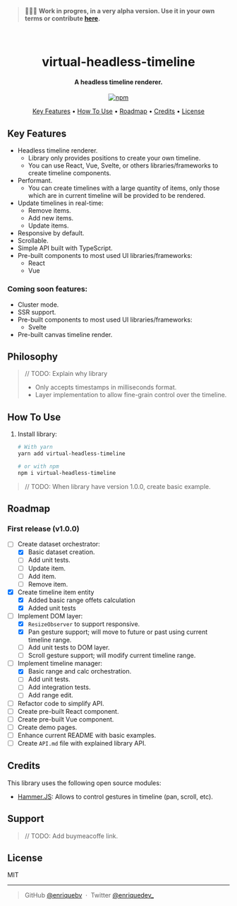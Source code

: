 > 👷🏼‍♂️ **Work in progres, in a very alpha version. Use it in your own terms or contribute [here](https://github.com/enriquebv/virtual-headless-timeline).**

<h1 align="center">
  <br>
  virtual-headless-timeline
  <br>
</h1>

<h4 align="center">A headless timeline renderer.</h4>

<p align="center">
  <a href="https://badge.fury.io/js/virtual-headless-timeline">
    <img src="https://badge.fury.io/js/virtual-headless-timeline.svg" alt="npm">
  </a>
</p>

<p align="center">
  <a href="#key-features">Key Features</a> •
  <a href="#how-to-use">How To Use</a> •
  <a href="#roadmap">Roadmap</a> •
  <a href="#credits">Credits</a> •
  <a href="#license">License</a>
</p>

## Key Features

- Headless timeline renderer.
  - Library only provides positions to create your own timeline.
  - You can use React, Vue, Svelte, or others libraries/frameworks to create timeline components.
- Performant.
  - You can create timelines with a large quantity of items, only those which are in current timeline will be provided to be rendered.
- Update timelines in real-time:
  - Remove items.
  - Add new items.
  - Update items.
- Responsive by default.
- Scrollable.
- Simple API built with TypeScript.
- Pre-built components to most used UI libraries/frameworks:
  - React
  - Vue

### Coming soon features:

- Cluster mode.
- SSR support.
- Pre-built components to most used UI libraries/frameworks:
  - Svelte
- Pre-built canvas timeline render.

## Philosophy

> // TODO: Explain why library
>
> - Only accepts timestamps in milliseconds format.
> - Layer implementation to allow fine-grain control over the timeline.

## How To Use

1. Install library:

   ```bash
   # With yarn
   yarn add virtual-headless-timeline

   # or with npm
   npm i virtual-headless-timeline
   ```

> // TODO: When library have version 1.0.0, create basic example.

## Roadmap

### First release (v1.0.0)

- [ ] Create dataset orchestrator:
  - [x] Basic dataset creation.
  - [ ] Add unit tests.
  - [ ] Update item.
  - [ ] Add item.
  - [ ] Remove item.
- [x] Create timeline item entity
  - [x] Added basic range offets calculation
  - [x] Added unit tests
- [ ] Implement DOM layer:
  - [x] `ResizeObserver` to support responsive.
  - [x] Pan gesture support; will move to future or past using current timeline range.
  - [ ] Add unit tests to DOM layer.
  - [ ] Scroll gesture support; will modify current timeline range.
- [ ] Implement timeline manager:
  - [x] Basic range and calc orchestration.
  - [ ] Add unit tests.
  - [ ] Add integration tests.
  - [ ] Add range edit.
- [ ] Refactor code to simplify API.
- [ ] Create pre-built React component.
- [ ] Create pre-built Vue component.
- [ ] Create demo pages.
- [ ] Enhance current README with basic examples.
- [ ] Create `API.md` file with explained library API.

## Credits

This library uses the following open source modules:

- [Hammer.JS](https://github.com/hammerjs/hammer.js): Allows to control gestures in timeline (pan, scroll, etc).

## Support

> // TODO: Add buymeacoffe link.

## License

MIT

---

> GitHub [@enriquebv](https://github.com/enriquebv) &nbsp;&middot;&nbsp;
> Twitter [@enriquedev\_](https://twitter.com/enriquedev_)
